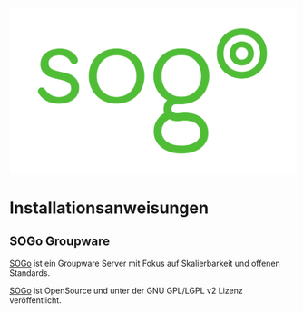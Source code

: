![SOGo](./images/sogo.svg)

# Installationsanweisungen 
## SOGo Groupware

[SOGo] ist ein Groupware Server mit Fokus auf Skalierbarkeit und offenen Standards. 

[SOGo] ist OpenSource und unter der GNU GPL/LGPL v2 Lizenz veröffentlicht.


[SOGo]: https://sogo.nu